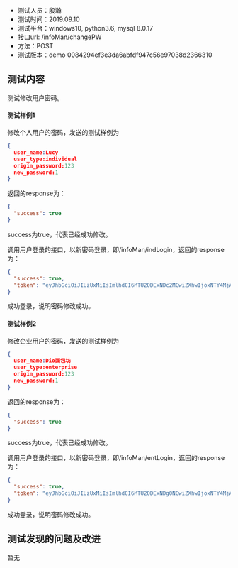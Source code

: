 + 测试人员：殷瀚
+ 测试时间：2019.09.10
+ 测试平台：windows10, python3.6, mysql 8.0.17
+ 接口url: /infoMan/changePW
+ 方法：POST
+ 测试版本：demo 0084294ef3e3da6abfdf947c56e97038d2366310

## 测试内容

测试修改用户密码。

#### 测试样例1

修改个人用户的密码，发送的测试样例为

``` json
{
  user_name:Lucy
  user_type:individual
  origin_password:123
  new_password:1
}
```

返回的response为：

``` json
{
  "success": true
}
```

success为true，代表已经成功修改。

调用用户登录的接口，以新密码登录，即/infoMan/indLogin，返回的response为：

``` json
{
  "success": true,
  "token": "eyJhbGciOiJIUzUxMiIsImlhdCI6MTU2ODExNDc2MCwiZXhwIjoxNTY4MjAxMTYwfQ.eyJVc2VySWQiOjF9.nj7teX_YA7PJOL51fNngk6jmI1LttCyaF-5Enh37MqdMQvKPL-Qj1OjNNZKgVmq1N1ep9DzLlivTe1XBWahkTw"
}
```

成功登录，说明密码修改成功。

#### 测试样例2

修改企业用户的密码，发送的测试样例为

``` json
{
  user_name:Dio面包坊
  user_type:enterprise
  origin_password:123
  new_password:1
}
```

返回的response为：

``` json
{
  "success": true
}
```

success为true，代表已经成功修改。

调用用户登录的接口，以新密码登录，即/infoMan/entLogin，返回的response为：

``` json
{
  "success": true,
  "token": "eyJhbGciOiJIUzUxMiIsImlhdCI6MTU2ODExNDg0NCwiZXhwIjoxNTY4MjAxMjQ0fQ.eyJVc2VySWQiOjN9.BRUGKgnmcVzvlUV__LYOYS66o01qN1Sn-P_l70oNXxoPDqNBKYXajW0RvIq2h2IsIW8Fz-CL-QgAuYBQkUWWEg"
}
```

成功登录，说明密码修改成功。

## 测试发现的问题及改进

暂无
